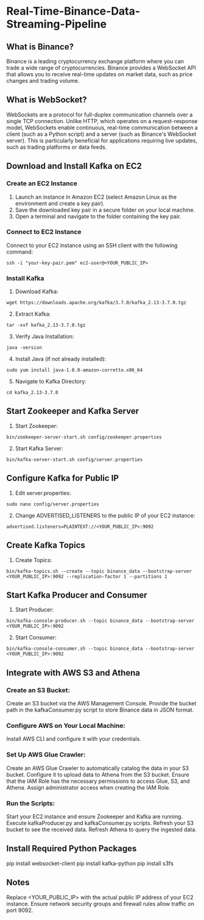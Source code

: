 # Real-Time-Binance-Data-Streaming-Pipeline
## What is Binance?
Binance is a leading cryptocurrency exchange platform where you can trade a wide range of cryptocurrencies. Binance provides a WebSocket API that allows you to receive real-time updates on market data, such as price changes and trading volume.

## What is WebSocket?
WebSockets are a protocol for full-duplex communication channels over a single TCP connection. Unlike HTTP, which operates on a request-response model, WebSockets enable continuous, real-time communication between a client (such as a Python script) and a server (such as Binance's WebSocket server). This is particularly beneficial for applications requiring live updates, such as trading platforms or data feeds.

## Download and Install Kafka on EC2
### Create an EC2 Instance
1. Launch an instance in Amazon EC2 (select Amazon Linux as the environment and create a key pair).
2. Save the downloaded key pair in a secure folder on your local machine.
3. Open a terminal and navigate to the folder containing the key pair.

### Connect to EC2 Instance

Connect to your EC2 instance using an SSH client with the following command:

```
ssh -i "your-key-pair.pem" ec2-user@<YOUR_PUBLIC_IP>
```

### Install Kafka

1. Download Kafka:

```
wget https://downloads.apache.org/kafka/3.7.0/kafka_2.13-3.7.0.tgz
```

2. Extract Kafka:

```
tar -xvf kafka_2.13-3.7.0.tgz
```

3. Verify Java Installation:

```
java -version
```

4. Install Java (if not already installed):

```
sudo yum install java-1.8.0-amazon-corretto.x86_64
```

5. Navigate to Kafka Directory:

```
cd kafka_2.13-3.7.0
```

## Start Zookeeper and Kafka Server

1. Start Zookeeper:

```
bin/zookeeper-server-start.sh config/zookeeper.properties
```

2. Start Kafka Server:

```
bin/kafka-server-start.sh config/server.properties
```

## Configure Kafka for Public IP

1. Edit server.properties:

```
sudo nano config/server.properties
```

2. Change ADVERTISED_LISTENERS to the public IP of your EC2 instance:

```
advertised.listeners=PLAINTEXT://<YOUR_PUBLIC_IP>:9092
```

## Create Kafka Topics

1. Create Topics:

```
bin/kafka-topics.sh --create --topic binance_data --bootstrap-server <YOUR_PUBLIC_IP>:9092 --replication-factor 1 --partitions 1
```

## Start Kafka Producer and Consumer

1. Start Producer:

```
bin/kafka-console-producer.sh --topic binance_data --bootstrap-server <YOUR_PUBLIC_IP>:9092

```

2. Start Consumer:

```
bin/kafka-console-consumer.sh --topic binance_data --bootstrap-server <YOUR_PUBLIC_IP>:9092

```

## Integrate with AWS S3 and Athena
### Create an S3 Bucket:

Create an S3 bucket via the AWS Management Console.
Provide the bucket path in the kafkaConsumer.py script to store Binance data in JSON format.

### Configure AWS on Your Local Machine:

Install AWS CLI and configure it with your credentials.

### Set Up AWS Glue Crawler:

Create an AWS Glue Crawler to automatically catalog the data in your S3 bucket.
Configure it to upload data to Athena from the S3 bucket.
Ensure that the IAM Role has the necessary permissions to access Glue, S3, and Athena. Assign administrator access when creating the IAM Role.

### Run the Scripts:

Start your EC2 instance and ensure Zookeeper and Kafka are running.
Execute kafkaProducer.py and kafkaConsumer.py scripts.
Refresh your S3 bucket to see the received data.
Refresh Athena to query the ingested data.

## Install Required Python Packages
pip install websocket-client
pip install kafka-python
pip install s3fs

## Notes
Replace <YOUR_PUBLIC_IP> with the actual public IP address of your EC2 instance.
Ensure network security groups and firewall rules allow traffic on port 9092.
